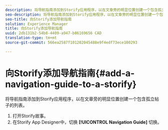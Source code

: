 ```yaml
---
description: 将导航指南添加到Storify应用程序，以在文章旁的明显位置创建一个包含孤立帖子的列表。
seo-description: 将导航指南添加到Storify应用程序，以在文章旁的明显位置创建一个包含孤立帖子的列表。
seo-title: 向Storify添加导航指南
solution: Experience Manager
title: 向Storify添加导航指南
uuid: 2db131b2-54b8-4409-a947-b86169656 CAD
translation-type: tm+mt
source-git-commit: 566ea2587f101202045488e9f4edf73ece100293

---
```



# 向Storify添加导航指南{#add-a-navigation-guide-to-a-storify}

将导航指南添加到Storify应用程序，以在文章旁的明显位置创建一个包含孤立帖子的列表。

1. 打开Storify故事。
1. 在Storify App Designer中，切换 **[!UICONTROL Navigation Guide]** 切换。
